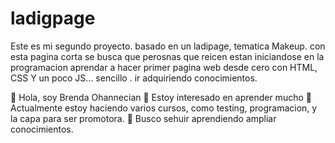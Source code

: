# ladigpage
Este es mi segundo proyecto.
basado en un ladipage, tematica Makeup.
con esta pagina corta se busca que perosnas que reicen estan iniciandose en la programacion 
aprendar a hacer primer pagina web desde cero con HTML, CSS Y un poco JS... sencillo . ir adquiriendo conocimientos. 

👋 Hola, soy Brenda Ohannecian
👀 Estoy interesado en aprender mucho 
🌱 Actualmente estoy haciendo varios cursos, como testing, programacion, y la capa para ser promotora. 
💞️ Busco sehuir aprendiendo ampliar conocimientos.
